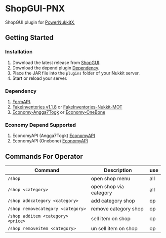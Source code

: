 # ShopGUI-PNX
ShopGUI plugin for [PowerNukkitX](https://github.com/PowerNukkitX/PowerNukkitX), 

## Getting Started

### Installation
1. Download the latest release from [ShopGUI](https://github.com/angga7togk/ShopGUI-PNX/releases).
2. Download the depend plugin [Dependency](#dependency).
3. Place the JAR file into the `plugins` folder of your Nukkit server.
4. Start or reload your server.

### Dependency
1. [FormAPI](https://github.com/ScarletRedMan/FormAPI).
2. [FakeInventories v1.1.8](https://github.com/IWareQ/FakeInventories/releases/tag/v1.1.8) or [FakeInventories-Nukkit-MOT](https://github.com/angga7togk/FakeInventories-Nukkit-MOT/releases/tag/mot)
3. [Economy-Angga7Togk](https://github.com/angga7togk/EconomyAPI-NK/releases) or [Economy-OneBone](https://github.com/Nukkit-coders/EconomyAPI)

### Economy Depend Supported
1. EconomyAPI (Angga7Togk) [EconomyAPI](https://github.com/angga7togk/EconomyAPI-PNX)
2. EconomyAPI (Onebone) [EconomyAPI](https://cloudburstmc.org/resources/economyapi.14)

## Commands For Operator
| Command                            | Description            | use |
|------------------------------------|------------------------|-----|
| `/shop`                            | open shop menu         | all |
| `/shop <category>`                 | open shop via category | all |
| `/shop addcategory <category>`     | add category shop      | op  |
| `/shop removecategory <category>`  | remove category shop   | op  |
| `/shop additem <category> <price>` | sell item on shop      | op  |
| `/shop removeitem <category>`      | un sell item on shop   | op  |